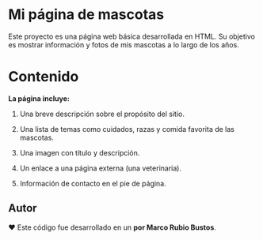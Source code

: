 # Mi página de mascotas

Este proyecto es una página web básica desarrollada en HTML. Su objetivo es mostrar información y fotos de mis mascotas a lo largo de los años.

# Contenido

**La página incluye:**

1. Una breve descripción sobre el propósito del sitio.

2. Una lista de temas como cuidados, razas y comida favorita de las mascotas.

3. Una imagen con título y descripción.

4. Un enlace a una página externa (una veterinaria).

5. Información de contacto en el pie de página.
## Autor

❤️ Este código fue desarrollado en un **por Marco Rubio Bustos**.
